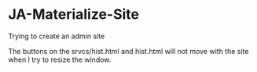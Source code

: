 # JA-Materialize-Site
Trying to create an admin site

The buttons on the srvcs/hist.html and hist.html will not move with the site when I try to resize the window.

